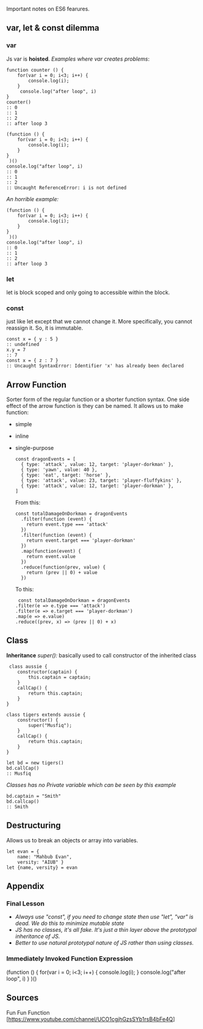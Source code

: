 Important notes on ES6 fearures.

## var, let & const dilemma
### var
Js var is **hoisted**. 
*Examples where var creates problems*:

	function counter () {
	    for(var i = 0; i<3; i++) {
	        console.log(i); 
	    }
	     console.log("after loop", i)
	}
	counter()
	:: 0
	:: 1
	:: 2
	:: after loop 3
	
	(function () {
	    for(var i = 0; i<3; i++) {
	        console.log(i); 
	    }
	}
	 )()
	console.log("after loop", i)
	:: 0
	:: 1
	:: 2
	:: Uncaught ReferenceError: i is not defined

*An horrible example:*
    
    (function () {
        for(var i = 0; i<3; i++) {
            console.log(i); 
        }
    }
     )()
    console.log("after loop", i)
    :: 0
    :: 1
    :: 2
    :: after loop 3

### let
let is block scoped and only going to accessible within the block.

### const
just like let except that we cannot change it. More specifically, you cannot reassign it. So, it is immutable.

	const x = { y : 5 }
	:: undefined
	x.y = 7
	:: 7
	const x = { z : 7 }
	:: Uncaught SyntaxError: Identifier 'x' has already been declared

## Arrow Function 
Sorter form of the regular function or a shorter function syntax. One side effect of the arrow function is they can be named.
It allows us to make function:
- simple 
- inline
- single-purpose

      const dragonEvents = [
        { type: 'attack', value: 12, target: 'player-dorkman' },
        { type: 'yawn', value: 40 },
        { type: 'eat', target: 'horse' },
        { type: 'attack', value: 23, target: 'player-fluffykins' },
        { type: 'attack', value: 12, target: 'player-dorkman' },
      ]

  From this:
      
      const totalDamageOnDorkman = dragonEvents
        .filter(function (event) {
          return event.type === 'attack'
        })
        .filter(function (event) {
          return event.target === 'player-dorkman'
        })
        .map(function(event) {
          return event.value
        })
        .reduce(function(prev, value) {
          return (prev || 0) + value
        })
  
    To this:
  
       const totalDamageOnDorkman = dragonEvents
      .filter(e => e.type === 'attack')
      .filter(e => e.target === 'player-dorkman')
      .map(e => e.value)
      .reduce((prev, x) => (prev || 0) + x)
  
## Class

**Inheritance**
*super():* basically used to call constructor of the inherited class

     class aussie {
        constructor(captain) {
            this.captain = captain; 
        }
        callCap() { 
            return this.captain;
        }
    }
    
    class tigers extends aussie {
        constructor() {
            super("Musfiq"); 
        }
        callCap() { 
            return this.captain;
        }
    }
    
    let bd = new tigers()
    bd.callCap()
    :: Musfiq

*Classes has no Private variable which can be seen by this example*
    
    bd.captain = "Smith"
    bd.callcap()
    :: Smith


## Destructuring
Allows us to break an objects or array into variables.

    let evan = {
        name: "Mahbub Evan",
        versity: "AIUB" }
    let {name, versity} = evan


## Appendix

### Final Lesson
- *Always use "const", if you need to change state then use "let", "var" is dead. We do this to minimize mutable state* 
- *JS has no classes, it's all fake. It's just a thin layer above the prototypal inheritance of JS.*
- *Better to use natural prototypal nature of JS rather than using classes.* 

### Immediately Invoked Function Expression

(function  () {
        for(var i = 0; i<3; i++) {
            console.log(i); 
        }
         console.log("after loop", i)
    }
)()

## Sources 

Fun Fun Function [https://www.youtube.com/channel/UCO1cgjhGzsSYb1rsB4bFe4Q]





